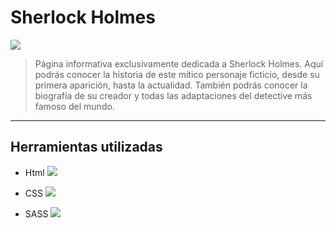 # Sherlock Holmes
![](https://s3.amazonaws.com/arc-wordpress-client-uploads/infobae-wp/wp-content/uploads/2018/01/06130506/sherlock-holmes.jpg)

>Página informativa exclusivamente dedicada a Sherlock Holmes. Aquí podrás conocer la historia de este mítico personaje ficticio, desde su primera aparición, hasta la actualidad. También podrás conocer la biografía de su creador y todas las adaptaciones del detective más famoso del mundo.
_______

## Herramientas utilizadas
- Html
![](https://encrypted-tbn0.gstatic.com/images?q=tbn:ANd9GcQpngGRjYX1ca7qAADU3K6eGLj7ShQE3L2otdzfryl_Y9Ht2QRoQKYQbsXd36XIxMbYOw0&usqp=CAU)

- CSS
![](https://upload.wikimedia.org/wikipedia/commons/thumb/6/62/CSS3_logo.svg/250px-CSS3_logo.svg.png)

- SASS
![](https://encrypted-tbn0.gstatic.com/images?q=tbn:ANd9GcTMd7eiGMX9FwRLC0uJTDewSjw_7_WvCF4ABLdwztLrCnPEXrqW0gG-pH8eT-fYPLlghjY&usqp=CAU)